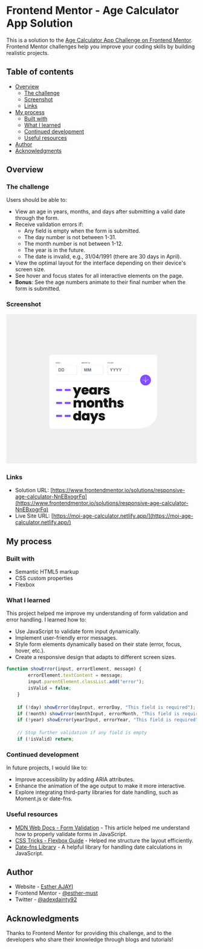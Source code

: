 # Frontend Mentor - Age Calculator App Solution

This is a solution to the [Age Calculator App Challenge on Frontend Mentor](https://www.frontendmentor.io/challenges/age-calculator-app-dF9DFFpj-Q). Frontend Mentor challenges help you improve your coding skills by building realistic projects.

## Table of contents

- [Overview](#overview)
  - [The challenge](#the-challenge)
  - [Screenshot](#screenshot)
  - [Links](#links)
- [My process](#my-process)
  - [Built with](#built-with)
  - [What I learned](#what-i-learned)
  - [Continued development](#continued-development)
  - [Useful resources](#useful-resources)
- [Author](#author)
- [Acknowledgments](#acknowledgments)

## Overview

### The challenge

Users should be able to:

- View an age in years, months, and days after submitting a valid date through the form.
- Receive validation errors if:
  - Any field is empty when the form is submitted.
  - The day number is not between 1-31.
  - The month number is not between 1-12.
  - The year is in the future.
  - The date is invalid, e.g., 31/04/1991 (there are 30 days in April).
- View the optimal layout for the interface depending on their device's screen size.
- See hover and focus states for all interactive elements on the page.
- **Bonus**: See the age numbers animate to their final number when the form is submitted.

### Screenshot

![Screenshot of the Age Calculator App](./age-calculator.png)

### Links

- Solution URL: [https://www.frontendmentor.io/solutions/responsive-age-calculator-NnEBxogrFq](https://www.frontendmentor.io/solutions/responsive-age-calculator-NnEBxogrFq)
- Live Site URL: [https://moi-age-calculator.netlify.app/](https://moi-age-calculator.netlify.app/)

## My process

### Built with

- Semantic HTML5 markup
- CSS custom properties
- Flexbox

### What I learned

This project helped me improve my understanding of form validation and error handling. I learned how to:

- Use JavaScript to validate form input dynamically.
- Implement user-friendly error messages.
- Style form elements dynamically based on their state (error, focus, hover, etc.).
- Create a responsive design that adapts to different screen sizes.

```js
function showError(input, errorElement, message) {
        errorElement.textContent = message;
        input.parentElement.classList.add("error");
        isValid = false;
    }

    if (!day) showError(dayInput, errorDay, "This field is required");
    if (!month) showError(monthInput, errorMonth, "This field is required");
    if (!year) showError(yearInput, errorYear, "This field is required");

    // Stop further validation if any field is empty
    if (!isValid) return;
```

### Continued development

In future projects, I would like to:

- Improve accessibility by adding ARIA attributes.
- Enhance the animation of the age output to make it more interactive.
- Explore integrating third-party libraries for date handling, such as Moment.js or date-fns.

### Useful resources

- [MDN Web Docs - Form Validation](https://developer.mozilla.org/en-US/docs/Learn/Forms/Form_validation) - This article helped me understand how to properly validate forms in JavaScript.
- [CSS Tricks - Flexbox Guide](https://css-tricks.com/snippets/css/a-guide-to-flexbox/) - Helped me structure the layout efficiently.
- [Date-fns Library](https://date-fns.org/) - A helpful library for handling date calculations in JavaScript.

## Author

- Website - [Esther AJAYI](https://esthercoders.netlify.app)
- Frontend Mentor - [@esther-must](https://www.frontendmentor.io/profile/esther-must)
- Twitter - [@adexdainty92](https://x.com/adexdainty92)

## Acknowledgments

Thanks to Frontend Mentor for providing this challenge, and to the developers who share their knowledge through blogs and tutorials!

